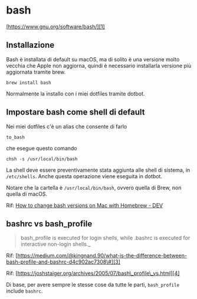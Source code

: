 # bash
[https://www.gnu.org/software/bash/][1]

## Installazione
Bash è installata di default su macOS, ma di solito è una versione molto vecchia che Apple non aggiorna, quindi è necessario installarla versione più aggiornata tramite brew.

	brew install bash

Normalmente la installo con i miei dotfiles tramite dotbot.

## Impostare bash come shell di default
Nei miei dotfiles c'è un alias che consente di farlo

	to_bash

che esegue questo comando

	chsh -s /usr/local/bin/bash

La shell deve essere preventivamente stata aggiunta alle shell di sistema, in `/etc/shells`. Anche questa operazione viene eseguita in dotbot.

Notare che la cartella è `/usr/local/bin/bash`, ovvero quella di Brew, non quella di macOS.

Rif: [How to change bash versions on Mac with Homebrew - DEV][2]

## bashrc vs bash_profile

> bash_profile is executed for login shells, while .bashrc is executed for interactive non-login shells._

Rif: [https://medium.com/@kingnand.90/what-is-the-difference-between-bash-profile-and-bashrc-d4c902ac7308\#][3]

Rif: [https://joshstaiger.org/archives/2005/07/bash\_profile\_vs.html][4]

Di base, per avere sempre le stesse cose da tutte le parti, `bash_profile` include `bashrc`.

[1]:	https://www.gnu.org/software/bash/
[2]:	https://dev.to/emcain/how-to-change-bash-versions-on-mac-with-homebrew-20o3
[3]:	https://medium.com/@kingnand.90/what-is-the-difference-between-bash-profile-and-bashrc-d4c902ac7308#
[4]:	https://joshstaiger.org/archives/2005/07/bash_profile_vs.html
